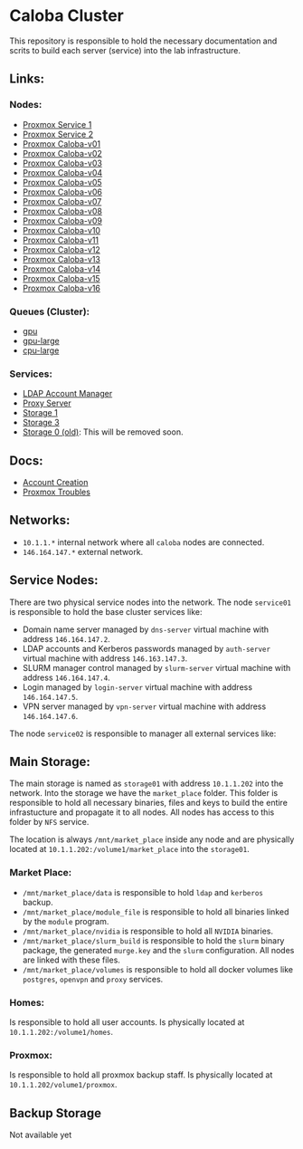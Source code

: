 # Caloba Cluster

This repository is responsible to hold the necessary documentation and scrits to build each 
server (service) into the lab infrastructure.


## Links:


### Nodes: 

- [Proxmox Service 1](https://146.164.147.101:8006/)
- [Proxmox Service 2](https://146.164.147.102:8006/)
- [Proxmox Caloba-v01](https://10.1.1.101:8006/)
- [Proxmox Caloba-v02](https://10.1.1.102:8006/)
- [Proxmox Caloba-v03](https://10.1.1.103:8006/)
- [Proxmox Caloba-v04](https://10.1.1.104:8006/)
- [Proxmox Caloba-v05](https://10.1.1.105:8006/)
- [Proxmox Caloba-v06](https://10.1.1.106:8006/)
- [Proxmox Caloba-v07](https://10.1.1.107:8006/)
- [Proxmox Caloba-v08](https://10.1.1.108:8006/)
- [Proxmox Caloba-v09](https://10.1.1.109:8006/)
- [Proxmox Caloba-v10](https://10.1.1.110:8006/)
- [Proxmox Caloba-v11](https://10.1.1.111:8006/)
- [Proxmox Caloba-v12](https://10.1.1.112:8006/)
- [Proxmox Caloba-v13](https://10.1.1.113:8006/)
- [Proxmox Caloba-v14](https://10.1.1.114:8006/)
- [Proxmox Caloba-v15](https://10.1.1.115:8006/)
- [Proxmox Caloba-v16](https://10.1.1.116:8006/)


### Queues (Cluster):

- [gpu](https://10.1.1.103:8006/)
- [gpu-large](https://10.1.1.109:8006/)
- [cpu-large](https://10.1.1.116:8006/)



### Services:

- [LDAP Account Manager](http://auth-server.lps.ufrj.br/lam/)
- [Proxy Server](http://proxy-server.lps.ufrj.br:8080/login)
- [Storage 1](http://storage01.lps.ufrj.br:5000)
- [Storage 3](http://storage03.lps.ufrj.br)
- [Storage 0 (old)](http://seixas1.lps.ufrj.br): This will be removed soon.


## Docs:

- [Account Creation](docs/CreateAccount.md)
- [Proxmox Troubles](docs/ProxmoxTroubles.md)


## Networks:

- `10.1.1.*` internal network where all `caloba` nodes are connected.
- `146.164.147.*` external network.

## Service Nodes:

There are two physical service nodes into the network. The node `service01` is responsible
to hold the base cluster services like:

- Domain name server managed by `dns-server` virtual machine with address `146.164.147.2`.
- LDAP accounts and Kerberos passwords managed by `auth-server` virtual machine with address `146.163.147.3`.
- SLURM manager control managed by `slurm-server` virtual machine with address `146.164.147.4`.
- Login managed by `login-server` virtual machine with address `146.164.147.5`.
- VPN server managed by `vpn-server` virtual machine with address `146.164.147.6`.

The node `service02` is responsible to manager all external services like:


## Main Storage:

The main storage is named as `storage01` with address `10.1.1.202` into the network.
Into the storage we have the `market_place` folder. This folder is responsible
to hold all necessary binaries, files and keys to build the entire infrastucture
and propagate it to all nodes. All nodes has access to this folder by `NFS` service.

The location is always `/mnt/market_place` inside any node and are physically located at `10.1.1.202:/volume1/market_place` into the `storage01`.

### Market Place:

- `/mnt/market_place/data` is responsible to hold `ldap` and `kerberos` backup.
- `/mnt/market_place/module_file` is responsible to hold all binaries linked by the `module` program.
- `/mnt/market_place/nvidia` is responsible to hold all `NVIDIA` binaries.
- `/mnt/market_place/slurm_build` is responsible to hold the `slurm` binary package, the generated `murge.key` and the `slurm` configuration. All nodes are linked with these files.
- `/mnt/market_place/volumes` is responsible to hold all docker volumes like `postgres`, `openvpn` and `proxy` services.

### Homes:

Is responsible to hold all user accounts. Is physically located at `10.1.1.202:/volume1/homes`.


### Proxmox:

Is responsible to hold all proxmox backup staff. Is physically located at `10.1.1.202/volume1/proxmox`.


## Backup Storage

Not available yet



